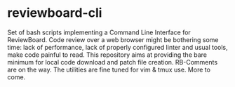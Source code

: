 # reviewboard-cli

Set of bash scripts implementing a Command Line Interface for ReviewBoard.
Code review over a web browser might be bothering some time: lack of performance, lack of properly configured linter and usual tools, make code painful to read.
This repository aims at providing the bare minimum for local code download and patch file creation. RB-Comments are on the way.
The utilities are fine tuned for vim & tmux use. More to come.
